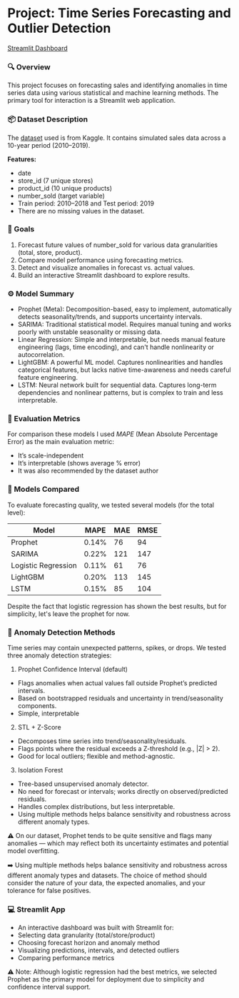 # **Project: Time Series Forecasting and Outlier Detection**

[Streamlit Dashboard](https://descriptionpy-mcdwm5mwhgdr8tchazudzo.streamlit.app/Prediction)


### 🔍 Overview
This project focuses on forecasting sales and identifying anomalies in time series data using various statistical and machine learning methods. The primary tool for interaction is a Streamlit web application.

### 📦 Dataset Description

The [dataset](https://www.kaggle.com/datasets/samuelcortinhas/time-series-practice-dataset) used is from Kaggle. It contains simulated sales data across a 10-year period (2010–2019).

**Features:**

- date
- store_id (7 unique stores)
- product_id (10 unique products)
- number_sold (target variable)
- Train period: 2010–2018 and Test period: 2019 
- There are no missing values in the dataset.

### 🎯 Goals

1. Forecast future values of number_sold for various data granularities (total, store, product).
2. Compare model performance using forecasting metrics.
3. Detect and visualize anomalies in forecast vs. actual values.
4. Build an interactive Streamlit dashboard to explore results.

### ⚙️ Model Summary

- Prophet (Meta): Decomposition-based, easy to implement, automatically detects seasonality/trends, and supports uncertainty intervals.
- SARIMA: Traditional statistical model. Requires manual tuning and works poorly with unstable seasonality or missing data.
- Linear Regression: Simple and interpretable, but needs manual feature engineering (lags, time encoding), and can't handle nonlinearity or autocorrelation.
- LightGBM: A powerful ML model. Captures nonlinearities and handles categorical features, but lacks native time-awareness and needs careful feature engineering.
- LSTM: Neural network built for sequential data. Captures long-term dependencies and nonlinear patterns, but is complex to train and less interpretable.

### 📏 Evaluation Metrics

For comparison these models I used *MAPE* (Mean Absolute Percentage Error) as the main evaluation metric:  
- It’s scale-independent
- It’s interpretable (shows average % error)
- It was also recommended by the dataset author


### 🧪 Models Compared
To evaluate forecasting quality, we tested several models (for the total level):

| Model                | MAPE    | MAE     | RMSE   | 
|----------------------|---------|---------|--------|
| Prophet              | 0.14%   | 76      | 94     | 
| SARIMA               | 0.22%   | 121     | 147    |
| Logistic Regression  | 0.11%   | 61      | 76     | 
| LightGBM             | 0.20%   | 113     | 145    | 
| LSTM                 | 0.15%   | 85      | 104    |

Despite the fact that logistic regression has shown the best results, but for simplicity, let's leave the prophet for now.

### 🚨 Anomaly Detection Methods

Time series may contain unexpected patterns, spikes, or drops. We tested three anomaly detection strategies:

1. Prophet Confidence Interval (default)

- Flags anomalies when actual values fall outside Prophet’s predicted intervals.
- Based on bootstrapped residuals and uncertainty in trend/seasonality components.
- Simple, interpretable 

2. STL + Z-Score

- Decomposes time series into trend/seasonality/residuals.
- Flags points where the residual exceeds a Z-threshold (e.g., |Z| > 2).
- Good for local outliers; flexible and method-agnostic.

3. Isolation Forest

- Tree-based unsupervised anomaly detector.
- No need for forecast or intervals; works directly on observed/predicted residuals.
- Handles complex distributions, but less interpretable.
- Using multiple methods helps balance sensitivity and robustness across different anomaly types.

⚠️ On our dataset, Prophet tends to be quite sensitive and flags many anomalies — which may reflect both its uncertainty estimates and potential model overfitting.

➡️ Using multiple methods helps balance sensitivity and robustness across different anomaly types and datasets. The choice of method should consider the nature of your data, the expected anomalies, and your tolerance for false positives.


### 💻 Streamlit App

- An interactive dashboard was built with Streamlit for:
- Selecting data granularity (total/store/product)
- Choosing forecast horizon and anomaly method
- Visualizing predictions, intervals, and detected outliers
- Comparing performance metrics

⚠️ Note: Although logistic regression had the best metrics, we selected Prophet as the primary model for deployment due to simplicity and confidence interval support.
